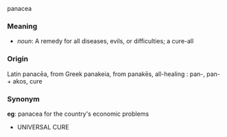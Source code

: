 panacea
### Meaning
+ _noun_: A remedy for all diseases, evils, or difficulties; a cure-all

### Origin

Latin panacēa, from Greek panakeia, from panakēs, all-healing : pan-, pan- + akos, cure

### Synonym

__eg__:  panacea for the country's economic problems

+ UNIVERSAL CURE


